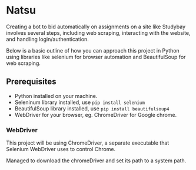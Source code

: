 # Natsu

Creating a bot to bid automatically on assignments on a site like Studybay involves several steps, including web scraping, interacting with the website, and handling login/authentication. 

Below is a basic outline of how you can approach this project in Python using libraries like selenium for browser automation and BeautifulSoup for web scraping.

## Prerequisites
* Python installed on your machine.
* Seleninum library installed, use `pip install selenium`
* BeautifulSoup library installed, use `pip install beautifulsoup4`
* WebDriver for your browser, eg. ChromeDriver for Google chrome.

### WebDriver

This project will be using ChromeDriver, a separate executable that Selenium WebDriver uses to control Chrome.

Managed to download the chromeDriver and set its path to a system path.